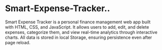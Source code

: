 # Smart-Expense-Tracker..
Smart Expense Tracker is a personal finance management web app built with HTML, CSS, and JavaScript. It allows users to add, edit, and delete expenses, categorize them, and view real-time analytics through interactive charts. All data is stored in local Storage, ensuring persistence even after page reload.
